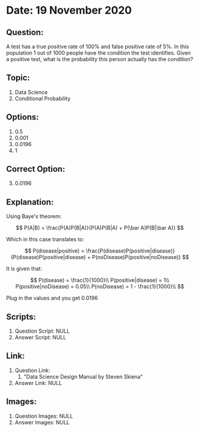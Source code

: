 # Date: 19 November 2020

## Question:
A test has a true positive rate of 100% and false positive rate of 5%. In this population 1 out of 1000 people have the condition the test identifies. Given a positive test, what is the probability this person actually has the condition?

## Topic:
1. Data Science
2. Conditional Probability

## Options:
1. 0.5
2. 0.001
3. 0.0196
4. 1

## Correct Option:
3. 0.0196

## Explanation:
Using Baye's theorem:

$$
P(A|B) = \frac{P(A)P(B|A)}{P(A)P(B|A) + P(\bar A)P(B|\bar A)}
$$

Which in this case translates to:

$$
P(disease|positive) = \frac{P(disease)P(positive|disease)}{P(disease)P(positive|disease) + P(noDisease)P(positive|noDisease)}
$$

It is given that:

$$
P(disease) = \frac{1}{1000}\\
P(positive|disease) = 1\\
P(positive|noDisease) = 0.05\\
P(noDisease) = 1 - \frac{1}{1000}\\
$$

Plug in the values and you get 0.0196

## Scripts:
1. Question Script: NULL
2. Answer Script: NULL

## Link:
1. Question Link:
   1. "Data Science Design Manual by Steven Skiena" 
2. Answer Link: NULL

## Images:
1. Question Images: NULL
2. Answer Images: NULL
